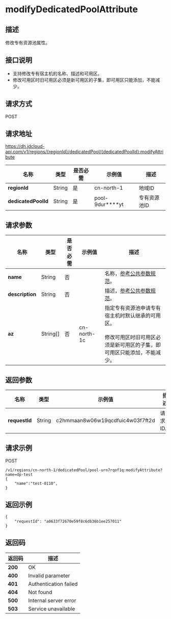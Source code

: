 # modifyDedicatedPoolAttribute


## 描述
修改专有资源池属性。

## 接口说明
- 支持修改专有宿主机的名称、描述和可用区。
- 修改可用区时旧可用区必须是新可用区的子集，即可用区只能添加，不能减少。

## 请求方式
POST

## 请求地址
https://dh.jdcloud-api.com/v1/regions/{regionId}/dedicatedPool/{dedicatedPoolId}:modifyAttribute

|名称|类型|是否必需|示例值|描述|
|---|---|---|---|---|
|**regionId**|String|是|cn-north-1 |地域ID|
|**dedicatedPoolId**|String|是|pool-9dur****yt |专有资源池ID|

## 请求参数
|名称|类型|是否必需|示例值|描述|
|---|---|---|---|---|
|**name**|String|否| |名称，<a href="http://docs.jdcloud.com/virtual-machines/api/general_parameters">参考公共参数规范</a>。|
|**description**|String|否| |描述，<a href="http://docs.jdcloud.com/virtual-machines/api/general_parameters">参考公共参数规范</a>。|
|**az**|String[]|否|cn-north-1c |指定专有资源池申请专有宿主机时默认继承的可用区。<br><br>修改可用区时旧可用区必须是新可用区的子集，即可用区只能添加，不能减少。<br>|


## 返回参数
|名称|类型|示例值|描述|
|---|---|---|---|
|**requestId**|String|c2hmmaan8w06w19qcdfuic4w03f7ft2d|请求ID。|

## 请求示例
POST

```
/v1/regions/cn-north-1/dedicatedPool/pool-urn7rqof1q:modifyAttribute?name=dp-test
{
    "name":"test-0110",
}
```

## 返回示例
```
{
    "requestId": "a0633f72670e59f8c6db36b1ee257011"
}
```

## 返回码
|返回码|描述|
|---|---|
|**200**|OK|
|**400**|Invalid parameter|
|**401**|Authentication failed|
|**404**|Not found|
|**500**|Internal server error|
|**503**|Service unavailable|
